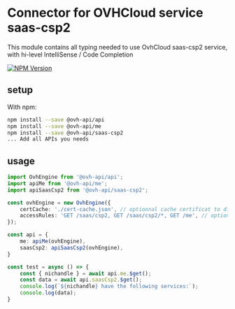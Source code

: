 # Connector for OVHCloud service saas-csp2

This module contains all typing needed to use OvhCloud saas-csp2 service, with hi-level IntelliSense / Code Completion

[![NPM Version](https://img.shields.io/npm/v/@ovh-api/saas-csp2.svg?style=flat)](https://www.npmjs.org/package/@ovh-api/saas-csp2)

## setup

With npm:
````bash
npm install --save @ovh-api/api
npm install --save @ovh-api/me
npm install --save @ovh-api/saas-csp2
... Add all APIs you needs
````

## usage

````typescript
import OvhEngine from '@ovh-api/api';
import apiMe from '@ovh-api/me';
import apiSaasCsp2 from '@ovh-api/saas-csp2';

const ovhEngine = new OvhEngine({ 
    certCache: './cert-cache.json', // optionnal cache certificat to disk
    accessRules: 'GET /saas/csp2, GET /saas/csp2/*, GET /me', // optionnal limit the requested privileges.
});

const api = {
    me: apiMe(ovhEngine),
    saasCsp2: apiSaasCsp2(ovhEngine),
}

const test = async () => {
    const { nichandle } = await api.me.$get();
    const data = await api.saasCsp2.$get();
    console.log(`${nichandle} have the following services:`);
    console.log(data);
}

````